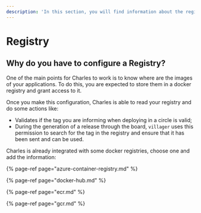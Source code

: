 ```yaml
---
description: 'In this section, you will find information about the registry.'
---
```


# Registry

## Why do you have to configure a Registry? 

One of the main points for Charles to work is to know where are the images of your applications. To do this, you are expected to store them in a docker registry and grant access to it. 

Once you make this configuration, Charles is able to read your registry and do some actions like: 

* Validates if the tag you are informing when deploying in a circle is valid; 
* During the generation of a release through the board, `villager` uses this permission to search for the tag in the registry and ensure that it has been sent and can be used.

Charles is already integrated with some docker registries, choose one and add the information:

{% page-ref page="azure-container-registry.md" %}

{% page-ref page="docker-hub.md" %}

{% page-ref page="ecr.md" %}

{% page-ref page="gcr.md" %}

